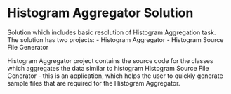 # Histogram Aggregator Solution

Solution which includes basic resolution of Histogram Aggregation task.
The solution has two projects:
	- Histogram Aggregator
	- Histogram Source File Generator

Histogram Aggregator project contains the source code for the classes which aggregates the data similar to histogram
Histogram Source File Generator - this is an application, which helps the user to quickly generate sample files that are required for the Histogram Aggregator.